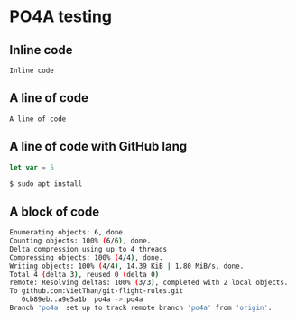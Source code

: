 # PO4A testing

## Inline code

`Inline code`

## A line of code

```
A line of code
```

## A line of code with GitHub lang

```js
let var = 5
```

```sh
$ sudo apt install
```

## A block of code

```sh
Enumerating objects: 6, done.
Counting objects: 100% (6/6), done.
Delta compression using up to 4 threads
Compressing objects: 100% (4/4), done.
Writing objects: 100% (4/4), 14.39 KiB | 1.80 MiB/s, done.
Total 4 (delta 3), reused 0 (delta 0)
remote: Resolving deltas: 100% (3/3), completed with 2 local objects.
To github.com:VietThan/git-flight-rules.git
   0cb89eb..a9e5a1b  po4a -> po4a
Branch 'po4a' set up to track remote branch 'po4a' from 'origin'.
```